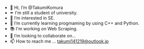 - 👋 Hi, I’m @TakumiKomura
- ✒ I'm still a student of university.
- 👀 I’m interested in SE.
- 🌱 I’m currently learning progmaming by using C++ and Python.
- 📚 I'm working on Web Scraping.
- 💞️ I’m looking to collaborate on...
- 📫 How to reach me ... takumi141219@outlook.jp

<!---
TakumiKomura/TakumiKomura is a ✨ special ✨ repository because its `README.md` (this file) appears on your GitHub profile.
You can click the Preview link to take a look at your changes.
--->
